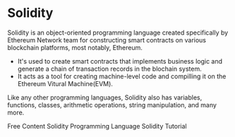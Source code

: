 # Solidity

Solidity is an object-oriented programming language created specifically by Ethereum Network team for constructing smart contracts on various blockchain platforms, most notably, Ethereum.

* It's used to create smart contracts that implements business logic and generate a chain of transaction records in the blochain system.
* It acts as  a tool for creating machine-level code and compilling it on the Ethereum Vitural Machine(EVM).

Like any other programming languages, Solidity also has variables, functions, classes, arithmetic operations, string manipulation, and many more.


<ResourceGroupTitle>Free Content</ResourceGroupTitle>
<BadgeLink colorScheme='yellow' badgeText='Read' href='https://soliditylang.org/'>Solidity Programming Language</BadgeLink>
<BadgeLink colorScheme='yellow' badgeText='Read' href='https://www.tutorialspoint.com/solidity/index.htm'>Solidity Tutorial</BadgeLink>
